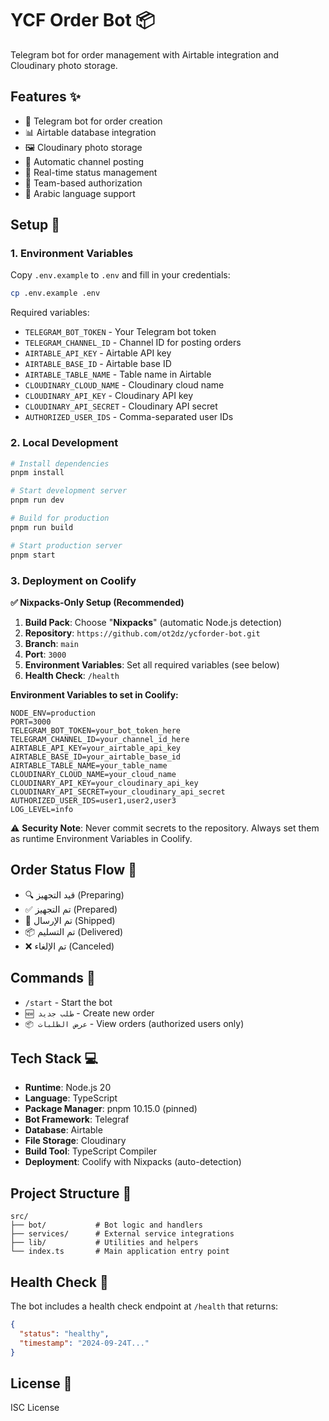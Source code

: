 # YCF Order Bot 📦

Telegram bot for order management with Airtable integration and Cloudinary photo storage.

## Features ✨

- 🤖 Telegram bot for order creation
- 📊 Airtable database integration
- 🖼️ Cloudinary photo storage
- 📢 Automatic channel posting
- 🔄 Real-time status management
- 🔐 Team-based authorization
- 📱 Arabic language support

## Setup 🚀

### 1. Environment Variables

Copy `.env.example` to `.env` and fill in your credentials:

```bash
cp .env.example .env
```

Required variables:
- `TELEGRAM_BOT_TOKEN` - Your Telegram bot token
- `TELEGRAM_CHANNEL_ID` - Channel ID for posting orders
- `AIRTABLE_API_KEY` - Airtable API key
- `AIRTABLE_BASE_ID` - Airtable base ID
- `AIRTABLE_TABLE_NAME` - Table name in Airtable
- `CLOUDINARY_CLOUD_NAME` - Cloudinary cloud name
- `CLOUDINARY_API_KEY` - Cloudinary API key
- `CLOUDINARY_API_SECRET` - Cloudinary API secret
- `AUTHORIZED_USER_IDS` - Comma-separated user IDs

### 2. Local Development

```bash
# Install dependencies
pnpm install

# Start development server
pnpm run dev

# Build for production
pnpm run build

# Start production server
pnpm start
```

### 3. Deployment on Coolify

**✅ Nixpacks-Only Setup (Recommended)**

1. **Build Pack**: Choose "**Nixpacks**" (automatic Node.js detection)
2. **Repository**: `https://github.com/ot2dz/ycforder-bot.git`
3. **Branch**: `main`
4. **Port**: `3000`
5. **Environment Variables**: Set all required variables (see below)
6. **Health Check**: `/health`

**Environment Variables to set in Coolify:**
```
NODE_ENV=production
PORT=3000
TELEGRAM_BOT_TOKEN=your_bot_token_here
TELEGRAM_CHANNEL_ID=your_channel_id_here
AIRTABLE_API_KEY=your_airtable_api_key
AIRTABLE_BASE_ID=your_airtable_base_id
AIRTABLE_TABLE_NAME=your_table_name
CLOUDINARY_CLOUD_NAME=your_cloud_name
CLOUDINARY_API_KEY=your_cloudinary_api_key
CLOUDINARY_API_SECRET=your_cloudinary_api_secret
AUTHORIZED_USER_IDS=user1,user2,user3
LOG_LEVEL=info
```

⚠️ **Security Note**: Never commit secrets to the repository. Always set them as runtime Environment Variables in Coolify.

## Order Status Flow 🔄

- 🔍 قيد التجهيز (Preparing)
- ✅ تم التجهيز (Prepared)
- 🚚 تم الإرسال (Shipped)
- 📦 تم التسليم (Delivered)
- ❌ تم الإلغاء (Canceled)

## Commands 📝

- `/start` - Start the bot
- `🆕 طلب جديد` - Create new order
- `📦 عرض الطلبات` - View orders (authorized users only)

## Tech Stack 💻

- **Runtime**: Node.js 20
- **Language**: TypeScript
- **Package Manager**: pnpm 10.15.0 (pinned)
- **Bot Framework**: Telegraf
- **Database**: Airtable
- **File Storage**: Cloudinary
- **Build Tool**: TypeScript Compiler
- **Deployment**: Coolify with Nixpacks (auto-detection)

## Project Structure 📁

```
src/
├── bot/           # Bot logic and handlers
├── services/      # External service integrations
├── lib/           # Utilities and helpers
└── index.ts       # Main application entry point
```

## Health Check 💚

The bot includes a health check endpoint at `/health` that returns:

```json
{
  "status": "healthy",
  "timestamp": "2024-09-24T..."
}
```

## License 📄

ISC License